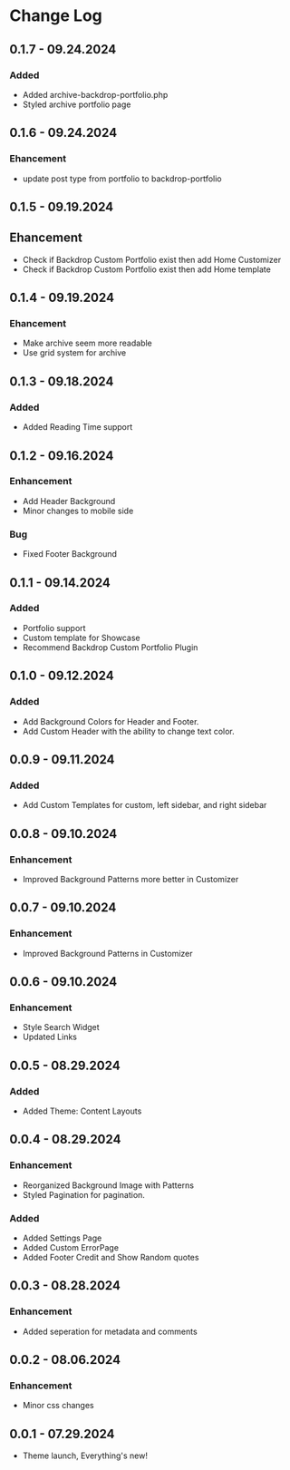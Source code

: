 # Change Log

## 0.1.7 - 09.24.2024

### Added
- Added archive-backdrop-portfolio.php
- Styled archive portfolio page

## 0.1.6 - 09.24.2024
### Ehancement
- update post type from portfolio to backdrop-portfolio

## 0.1.5 - 09.19.2024

## Ehancement
- Check if Backdrop Custom Portfolio exist then add Home Customizer
- Check if Backdrop Custom Portfolio exist then add Home template

## 0.1.4 - 09.19.2024

### Ehancement
- Make archive seem more readable
- Use grid system for archive

## 0.1.3 - 09.18.2024

### Added
- Added Reading Time support

## 0.1.2 - 09.16.2024

### Enhancement
- Add Header Background
- Minor changes to mobile side

### Bug
- Fixed Footer Background

## 0.1.1 - 09.14.2024

### Added
- Portfolio support
- Custom template for Showcase
- Recommend Backdrop Custom Portfolio Plugin

## 0.1.0 - 09.12.2024

### Added
- Add Background Colors for Header and Footer.
- Add Custom Header with the ability to change text color. 

## 0.0.9 - 09.11.2024

### Added
- Add Custom Templates for custom, left sidebar, and right sidebar

## 0.0.8 - 09.10.2024

### Enhancement
- Improved Background Patterns more better in Customizer

## 0.0.7 - 09.10.2024

### Enhancement
- Improved Background Patterns in Customizer

## 0.0.6 - 09.10.2024

### Enhancement
- Style Search Widget
- Updated Links

## 0.0.5 - 08.29.2024

### Added
- Added Theme: Content Layouts

## 0.0.4 - 08.29.2024

### Enhancement
- Reorganized Background Image with Patterns
- Styled Pagination for pagination.

### Added
- Added Settings Page
- Added Custom ErrorPage
- Added Footer Credit and Show Random quotes

## 0.0.3 - 08.28.2024

### Enhancement
- Added seperation for metadata and comments

## 0.0.2 - 08.06.2024

### Enhancement
- Minor css changes

## 0.0.1 - 07.29.2024
- Theme launch, Everything's new!